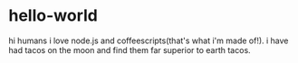 # hello-world
hi humans
i love node.js and coffeescripts(that's what i'm made of!).
i have had tacos on the moon and find them far superior to earth tacos.
